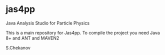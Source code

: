 # jas4pp
Java Analysis Studio for Particle Physics

This is a main repository for Jas4pp. To compile the project you need Java 8+ and ANT and MAVEN2


S.Chekanov
